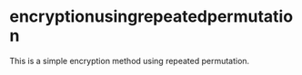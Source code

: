 # encryptionusingrepeatedpermutation
This is a simple encryption method using repeated permutation.
